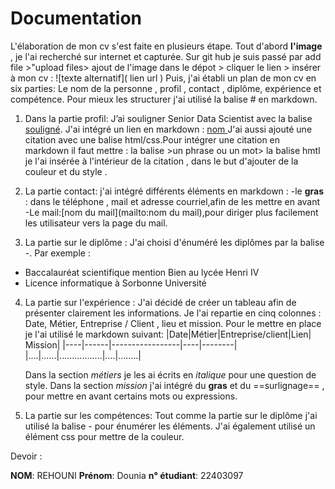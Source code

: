 # Documentation 
L'élaboration de mon cv s'est faite en plusieurs étape. 
Tout d'abord **l'image** , je l'ai recherché sur internet et  capturée. Sur git hub je suis passé par add file >"upload files> ajout de l'image dans le dépot > cliquer le lien > insérer à mon cv : ![texte alternatif]( lien url ) 
Puis, j'ai établi un plan de mon cv en six parties: Le nom de la personne , profil , contact , diplôme,  expérience et compétence. Pour mieux les structurer j'ai utilisé  la balise # en markdown. 
1. Dans la partie profil:
J’ai souligner Senior Data Scientist avec la balise <ins>souligné</ins>.
J'ai intégré un lien en markdown : 
[nom ](url)
J'ai aussi ajouté une citation avec une balise html/css.Pour intégrer une citation en markdown il faut mettre : la balise >un phrase ou un mot> 
la balise hmtl je l'ai insérée à l'intérieur de la citation , dans le but d'ajouter de la couleur et du style . 
3. La partie contact: j'ai intégré différents éléments en markdown :
-le **gras** : dans le téléphone , mail et adresse courriel,afin de les mettre en avant
-Le mail:[nom du mail](mailto:nom du mail),pour diriger plus facilement les utilisateur vers la page du mail. 

5. La partie sur le diplôme :
J'ai choisi d'énuméré les diplômes par la balise -.
Par exemple :
 - Baccalauréat scientifique mention Bien au lycée Henri IV
 - Licence informatique à Sorbonne Université 
    
4. La partie sur l'expérience :
J'ai décidé de créer un tableau afin de présenter clairement les informations. Je l'ai repartie en cinq colonnes : Date, Métier, Entreprise / Client , lieu et mission. Pour le mettre en place je l'ai utilisé le markdown suivant:
    |Date|Métier|Entreprise/client|Lien| Mission|
    |----|------|-----------------|----|--------|
    |....|......|.................|....|........|

   Dans la section _métiers_ je les ai écrits en *italique* pour une question de style.
    Dans la section _mission_ j'ai intégré du **gras** et du ==surlignage== , pour mettre en avant certains  mots ou expressions.
6. La partie sur les compétences: 
Tout comme la partie sur le diplôme j'ai utilisé la balise -  pour énumérer les éléments. J'ai également utilisé  un élément css pour mettre de la couleur.

Devoir : 

**NOM**: REHOUNI 
**Prénom**: Dounia 
**n° étudiant**: 22403097 

